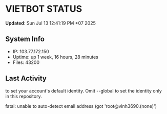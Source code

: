 # VIETBOT STATUS
**Updated**: Sun Jul 13 12:41:19 PM +07 2025

## System Info
- IP: 103.77.172.150
- Uptime: up 1 week, 16 hours, 28 minutes
- Files: 43200

## Last Activity

to set your account's default identity.
Omit --global to set the identity only in this repository.

fatal: unable to auto-detect email address (got 'root@vinh3690.(none)')
